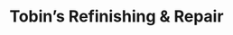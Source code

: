 ---
title: "Tobin’s Refinishing & Repair"
url: /syracuse/tobins-refinishing-and-repair/
shop: furniture
---
